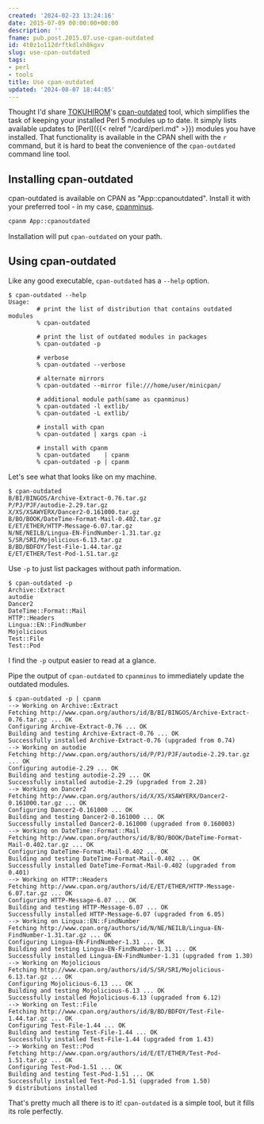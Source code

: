 ```yaml
---
created: '2024-02-23 13:24:16'
date: 2015-07-09 00:00:00+00:00
description: ''
fname: pub.post.2015.07.use-cpan-outdated
id: 4t0z1o112drftkdlxh8kgxv
slug: use-cpan-outdated
tags:
- perl
- tools
title: Use cpan-outdated
updated: '2024-08-07 18:44:05'
---
```


Thought I'd share [TOKUHIROM](https://metacpan.org/author/TOKUHIROM)'s [cpan-outdated](https://metacpan.org/pod/distribution/cpan-outdated/script/cpan-outdated) tool, which simplifies the task of keeping your installed Perl 5 modules up to date. It simply lists available updates to [Perl]({{< relref "/card/perl.md" >}}) modules you have installed. That functionality is available in the CPAN shell with the `r` command, but it is hard to beat the convenience of the `cpan-outdated` command line tool.

<!--more-->

## Installing cpan-outdated

[cpanm]: https://metacpan.org/pod/App::cpanminus

cpan-outdated is available on CPAN as "App::cpanoutdated". Install it with your preferred tool - in my case, [cpanminus][cpanm].

```bash
cpanm App::cpanoutdated
```

Installation will put  `cpan-outdated` on your path.

## Using cpan-outdated

Like any good executable, `cpan-outdated` has a `--help` option.

```console
$ cpan-outdated --help
Usage:
        # print the list of distribution that contains outdated modules
        % cpan-outdated

        # print the list of outdated modules in packages
        % cpan-outdated -p

        # verbose
        % cpan-outdated --verbose

        # alternate mirrors
        % cpan-outdated --mirror file:///home/user/minicpan/

        # additional module path(same as cpanminus)
        % cpan-outdated -l extlib/
        % cpan-outdated -L extlib/

        # install with cpan
        % cpan-outdated | xargs cpan -i

        # install with cpanm
        % cpan-outdated    | cpanm
        % cpan-outdated -p | cpanm
```

Let's see what that looks like on my machine.

```console
$ cpan-outdated
B/BI/BINGOS/Archive-Extract-0.76.tar.gz
P/PJ/PJF/autodie-2.29.tar.gz
X/XS/XSAWYERX/Dancer2-0.161000.tar.gz
B/BO/BOOK/DateTime-Format-Mail-0.402.tar.gz
E/ET/ETHER/HTTP-Message-6.07.tar.gz
N/NE/NEILB/Lingua-EN-FindNumber-1.31.tar.gz
S/SR/SRI/Mojolicious-6.13.tar.gz
B/BD/BDFOY/Test-File-1.44.tar.gz
E/ET/ETHER/Test-Pod-1.51.tar.gz
```

Use `-p` to just list packages without path information.

```console
$ cpan-outdated -p
Archive::Extract
autodie
Dancer2
DateTime::Format::Mail
HTTP::Headers
Lingua::EN::FindNumber
Mojolicious
Test::File
Test::Pod
```

I find the `-p` output easier to read at a glance.

Pipe the output of `cpan-outdated` to `cpanminus` to immediately update the outdated modules.

```console
$ cpan-outdated -p | cpanm
--> Working on Archive::Extract
Fetching http://www.cpan.org/authors/id/B/BI/BINGOS/Archive-Extract-0.76.tar.gz ... OK
Configuring Archive-Extract-0.76 ... OK
Building and testing Archive-Extract-0.76 ... OK
Successfully installed Archive-Extract-0.76 (upgraded from 0.74)
--> Working on autodie
Fetching http://www.cpan.org/authors/id/P/PJ/PJF/autodie-2.29.tar.gz ... OK
Configuring autodie-2.29 ... OK
Building and testing autodie-2.29 ... OK
Successfully installed autodie-2.29 (upgraded from 2.28)
--> Working on Dancer2
Fetching http://www.cpan.org/authors/id/X/XS/XSAWYERX/Dancer2-0.161000.tar.gz ... OK
Configuring Dancer2-0.161000 ... OK
Building and testing Dancer2-0.161000 ... OK
Successfully installed Dancer2-0.161000 (upgraded from 0.160003)
--> Working on DateTime::Format::Mail
Fetching http://www.cpan.org/authors/id/B/BO/BOOK/DateTime-Format-Mail-0.402.tar.gz ... OK
Configuring DateTime-Format-Mail-0.402 ... OK
Building and testing DateTime-Format-Mail-0.402 ... OK
Successfully installed DateTime-Format-Mail-0.402 (upgraded from 0.401)
--> Working on HTTP::Headers
Fetching http://www.cpan.org/authors/id/E/ET/ETHER/HTTP-Message-6.07.tar.gz ... OK
Configuring HTTP-Message-6.07 ... OK
Building and testing HTTP-Message-6.07 ... OK
Successfully installed HTTP-Message-6.07 (upgraded from 6.05)
--> Working on Lingua::EN::FindNumber
Fetching http://www.cpan.org/authors/id/N/NE/NEILB/Lingua-EN-FindNumber-1.31.tar.gz ... OK
Configuring Lingua-EN-FindNumber-1.31 ... OK
Building and testing Lingua-EN-FindNumber-1.31 ... OK
Successfully installed Lingua-EN-FindNumber-1.31 (upgraded from 1.30)
--> Working on Mojolicious
Fetching http://www.cpan.org/authors/id/S/SR/SRI/Mojolicious-6.13.tar.gz ... OK
Configuring Mojolicious-6.13 ... OK
Building and testing Mojolicious-6.13 ... OK
Successfully installed Mojolicious-6.13 (upgraded from 6.12)
--> Working on Test::File
Fetching http://www.cpan.org/authors/id/B/BD/BDFOY/Test-File-1.44.tar.gz ... OK
Configuring Test-File-1.44 ... OK
Building and testing Test-File-1.44 ... OK
Successfully installed Test-File-1.44 (upgraded from 1.43)
--> Working on Test::Pod
Fetching http://www.cpan.org/authors/id/E/ET/ETHER/Test-Pod-1.51.tar.gz ... OK
Configuring Test-Pod-1.51 ... OK
Building and testing Test-Pod-1.51 ... OK
Successfully installed Test-Pod-1.51 (upgraded from 1.50)
9 distributions installed
```

That's pretty much all there is to it! `cpan-outdated` is a simple tool, but it fills its role perfectly.